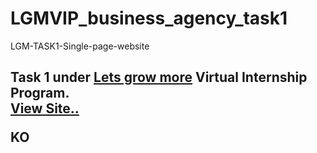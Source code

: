 
# LGMVIP_business_agency_task1

LGM-TASK1-Single-page-website
<h2>Task 1 under <a href ="https://letsgrowmore.in/">Lets grow more</a> Virtual Internship Program.<br>
 <a href ="https://610ec056aa548e00078219b9--serene-wescoff-89b758.netlify.app/"> View Site..</a>
  
KO
